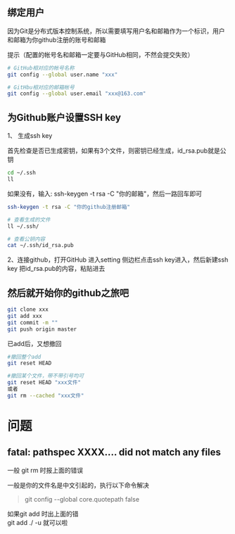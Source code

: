 



绑定用户
----------
因为Git是分布式版本控制系统，所以需要填写用户名和邮箱作为一个标识，用户和邮箱为你github注册的账号和邮箱

提示（配置的帐号名和邮箱一定要与GitHub相同，不然会提交失败）
```sh
# GitHub相对应的帐号名称
git config --global user.name "xxx"     

# GitHbu相对应的邮箱帐号
git config --global user.email "xxx@163.com" 
```



为Github账户设置SSH key
---------
1、 生成ssh key

首先检查是否已生成密钥，如果有3个文件，则密钥已经生成，id_rsa.pub就是公钥
```sh
cd ~/.ssh
ll
```

如果没有，输入: ssh-keygen -t rsa -C "你的邮箱"，然后一路回车即可
```sh
ssh-keygen -t rsa -C "你的github注册邮箱"

# 查看生成的文件
ll ~/.ssh/

# 查看公钥内容
cat ~/.ssh/id_rsa.pub
```


2、连接github，打开GitHub 进入setting 侧边栏点击ssh key进入，然后新建ssh key
把id_rsa.pub的内容，粘贴进去



然后就开始你的github之旅吧
----------
```sh
git clone xxx
git add xxx
git commit -m ""
git push origin master
```

已add后，又想撤回
```sh
#撤回整个add
git reset HEAD

#撤回某个文件，带不带引号均可
git reset HEAD "xxx文件"
或者
git rm --cached "xxx文件"
```






问题
=========

fatal: pathspec XXXX.... did not match any files
---------
一般 git rm 时报上面的错误

一般是你的文件名是中文引起的，执行以下命令解决
> git config --global core.quotepath false



如果git add 时出上面的错  
git add ./ -u 就可以啦






















